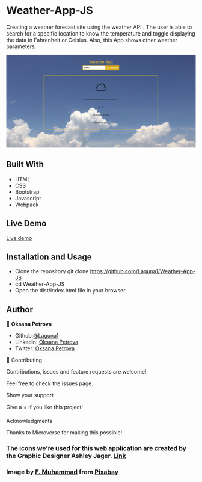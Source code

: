 # Weather-App-JS

Creating a weather forecast site using the weather API . The user is able to search for a specific location to know the temperature and toggle displaying the data in Fahrenheit or Celsius. Also, this App shows other weather parameters.

![Weather App](./src/Screenshot.png?raw=true "Main Page")

## Built With
 - HTML
 - CSS
 - Bootstrap
 - Javascript
 - Webpack


## Live Demo

[Live demo](https://laguna1.github.io/Weather-App-JS/)


## Installation and Usage
 - Clone the repository git clone https://github.com/Laguna1/Weather-App-JS
 - cd Weather-App-JS
 - Open the dist/index.html file in your browser
 


## Author

👤 **Oksana Petrova**
 - Github:[@Laguna1](https://github.com/Laguna1)
 - Linkedin: [Oksana Petrova](https://www.linkedin.com/in/oksana-petrova-005bb0145/)
 - Twitter: [Oksana Petrova](https://twitter.com/OksanaP48303303)



🤝 Contributing

Contributions, issues and feature requests are welcome!

Feel free to check the issues page. 

Show your support

Give a ⭐️ if you like this project! 

Acknowledgments

Thanks to Microverse for making this possible!


### The icons we're used for this web application are created by the Graphic Designer Ashley Jager. [Link](https://github.com/manifestinteractive/weather-underground-icons)

### Image by <a href="https://pixabay.com/users/artisticoperations-4161274/?utm_source=link-attribution&amp;utm_medium=referral&amp;utm_campaign=image&amp;utm_content=5303057">F. Muhammad</a> from <a href="https://pixabay.com/?utm_source=link-attribution&amp;utm_medium=referral&amp;utm_campaign=image&amp;utm_content=5303057">Pixabay</a>
